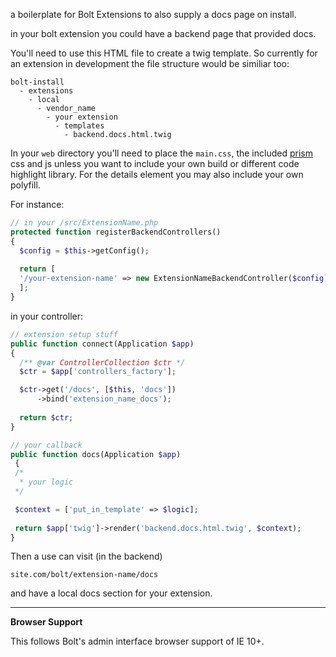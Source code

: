 a boilerplate for Bolt Extensions to also supply a docs page on install.  


in your bolt extension you could have a backend page that provided docs.  

You'll need to use this HTML file to create a twig template. So currently for an extension in development the file structure would be similiar too:   

```
bolt-install  
  - extensions  
    - local  
      - vendor_name  
        - your extension  
          - templates  
            - backend.docs.html.twig
```  

In your ``web`` directory you'll need to place the `main.css`, the included [prism](http://prismjs.com/) css and js unless you want to include your own build or different code highlight library. For the details element you may also include your own polyfill. 



For instance: 

```php
// in your /src/ExtensionName.php
protected function registerBackendControllers()
{
  $config = $this->getConfig();
  
  return [
  '/your-extension-name' => new ExtensionNameBackendController($config),
  ];
}
```  

in your controller:  

```php 
// extension setup stuff
public function connect(Application $app)
{
  /** @var ControllerCollection $ctr */
  $ctr = $app['controllers_factory'];

  $ctr->get('/docs', [$this, 'docs'])
      ->bind('extension_name_docs');
      
  return $ctr;
}

// your callback
public function docs(Application $app)
 {
 /*
  * your logic 
 */

 $context = ['put_in_template' => $logic];
 
 return $app['twig']->render('backend.docs.html.twig', $context);
}
``` 

Then a use can visit (in the backend)  

``site.com/bolt/extension-name/docs``  

and have a local docs section for your extension.  

-------------------------------------

**Browser Support**

This follows Bolt's admin interface browser support of IE 10+.